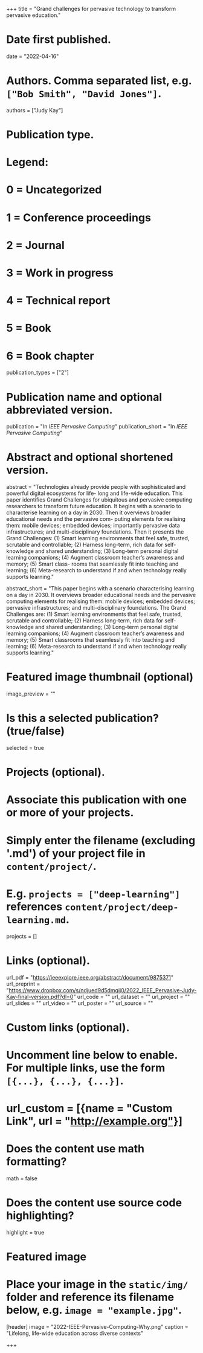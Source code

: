 +++
title = "Grand challenges for pervasive technology to transform pervasive education."

# Date first published.
date = "2022-04-16"

# Authors. Comma separated list, e.g. `["Bob Smith", "David Jones"]`.
authors = ["Judy Kay"]

# Publication type.
# Legend:
# 0 = Uncategorized
# 1 = Conference proceedings
# 2 = Journal
# 3 = Work in progress
# 4 = Technical report
# 5 = Book
# 6 = Book chapter
publication_types = ["2"]

# Publication name and optional abbreviated version.
publication = "In *IEEE Pervasive Computing*"
publication_short = "In *IEEE Pervasive Computing*"

# Abstract and optional shortened version.
abstract = "Technologies already provide people with sophisticated and powerful digital ecosystems for life- long and life-wide education. This paper identifies Grand Challenges for ubiquitous and pervasive computing researchers to transform future education. It begins with a scenario to characterise learning on a day in 2030. Then it overviews broader educational needs and the pervasive com- puting elements for realising them: mobile devices; embedded devices; importantly pervasive data infrastructures; and multi-disciplinary foundations. Then it presents the Grand Challenges: (1) Smart learning environments that feel safe, trusted, scrutable and controllable; (2) Harness long-term, rich data for self-knowledge and shared understanding; (3) Long-term personal digital learning companions; (4) Augment classroom teacher’s awareness and memory; (5) Smart class- rooms that seamlessly fit into teaching and learning; (6) Meta-research to understand if and when technology really supports learning."

abstract_short = "This paper begins with a scenario characterising learning on a day in 2030. It overviews broader educational needs and the pervasive computing elements for realising them: mobile devices; embedded devices; pervasive infrastructures; and multi-disciplinary foundations. The Grand Challenges are: (1) Smart learning environments that feel safe, trusted, scrutable and controllable; (2) Harness long-term, rich data for self-knowledge and shared understanding; (3) Long-term personal digital learning companions; (4) Augment classroom teacher’s awareness and memory; (5) Smart classrooms that seamlessly fit into teaching and learning; (6) Meta-research to understand if and when technology really supports learning."



# Featured image thumbnail (optional)
image_preview = ""

# Is this a selected publication? (true/false)
selected = true

# Projects (optional).
#   Associate this publication with one or more of your projects.
#   Simply enter the filename (excluding '.md') of your project file in `content/project/`.
#   E.g. `projects = ["deep-learning"]` references `content/project/deep-learning.md`.
projects = []

# Links (optional).
url_pdf = "https://ieeexplore.ieee.org/abstract/document/9875371"
url_preprint = "https://www.dropbox.com/s/ndjued9d5dmqij0/2022_IEEE_Pervasive-Judy-Kay-final-version.pdf?dl=0"
url_code = ""
url_dataset = ""
url_project = ""
url_slides = ""
url_video = ""
url_poster = ""
url_source = ""

# Custom links (optional).
#   Uncomment line below to enable. For multiple links, use the form `[{...}, {...}, {...}]`.
# url_custom = [{name = "Custom Link", url = "http://example.org"}]

# Does the content use math formatting?
math = false

# Does the content use source code highlighting?
highlight = true

# Featured image
# Place your image in the `static/img/` folder and reference its filename below, e.g. `image = "example.jpg"`.
[header]
image = "2022-IEEE-Pervasive-Computing-Why.png"
caption = "Lifelong, life-wide education across diverse contexts"

+++

